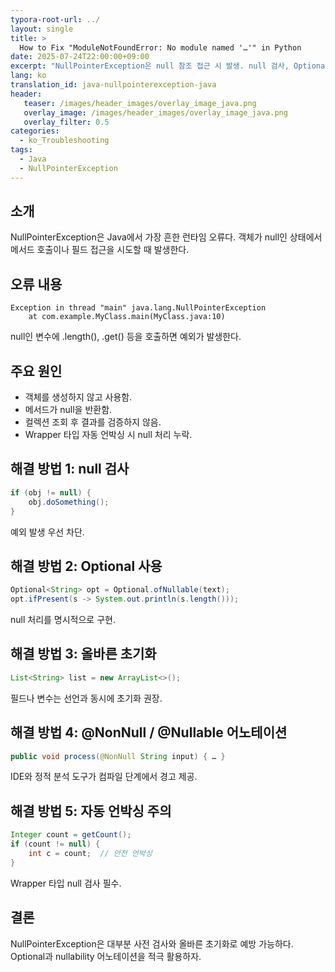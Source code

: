 ```yaml
---
typora-root-url: ../
layout: single
title: >
  How to Fix "ModuleNotFoundError: No module named '…'" in Python
date: 2025-07-24T22:00:00+09:00
excerpt: "NullPointerException은 null 참조 접근 시 발생. null 검사, Optional, 초기화, 어노테이션 사용으로 예방."
lang: ko
translation_id: java-nullpointerexception-java
header:
   teaser: /images/header_images/overlay_image_java.png
   overlay_image: /images/header_images/overlay_image_java.png
   overlay_filter: 0.5
categories:
  - ko_Troubleshooting
tags:
  - Java
  - NullPointerException
---
```


## 소개

NullPointerException은 Java에서 가장 흔한 런타임 오류다.
객체가 null인 상태에서 메서드 호출이나 필드 접근을 시도할 때 발생한다.

## 오류 내용

```
Exception in thread "main" java.lang.NullPointerException
    at com.example.MyClass.main(MyClass.java:10)
```

null인 변수에 .length(), .get() 등을 호출하면 예외가 발생한다.

## 주요 원인

* 객체를 생성하지 않고 사용함.
* 메서드가 null을 반환함.
* 컬렉션 조회 후 결과를 검증하지 않음.
* Wrapper 타입 자동 언박싱 시 null 처리 누락.

## 해결 방법 1: null 검사

```java
if (obj != null) {
    obj.doSomething();
}
```

예외 발생 우선 차단.

## 해결 방법 2: Optional 사용

```java
Optional<String> opt = Optional.ofNullable(text);
opt.ifPresent(s -> System.out.println(s.length()));
```

null 처리를 명시적으로 구현.

## 해결 방법 3: 올바른 초기화

```java
List<String> list = new ArrayList<>();
```

필드나 변수는 선언과 동시에 초기화 권장.

## 해결 방법 4: @NonNull / @Nullable 어노테이션

```java
public void process(@NonNull String input) { … }
```

IDE와 정적 분석 도구가 컴파일 단계에서 경고 제공.

## 해결 방법 5: 자동 언박싱 주의

```java
Integer count = getCount();
if (count != null) {
    int c = count;  // 안전 언박싱
}
```

Wrapper 타입 null 검사 필수.

## 결론

NullPointerException은 대부분 사전 검사와 올바른 초기화로 예방 가능하다.
Optional과 nullability 어노테이션을 적극 활용하자.

